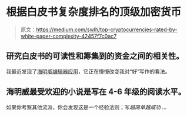 # 根据白皮书复杂度排名的顶级加密货币

> 原文：<https://medium.com/swlh/top-cryptocurrencies-rated-by-white-paper-complexity-42457f7c0ac7>

## 研究白皮书的可读性和筹集到的资金之间的相关性。

我最近发现了[海明威编辑器应用](http://hemingwayapp.com)，它正在慢慢改变我对“好”写作的看法。

## 海明威最受欢迎的小说是写在 4-6 年级的阅读水平。

如果你考察其他流派，你会发现这是一个经验法则；写*越简单越成功* …
